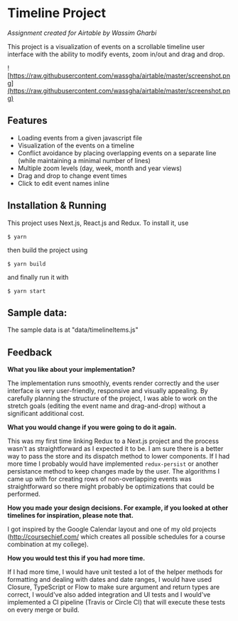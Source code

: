 # Timeline Project

_Assignment created for Airtable by Wassim Gharbi_

This project is a visualization of events on a scrollable timeline user interface with the ability to modify events, zoom in/out and drag and drop.

![https://raw.githubusercontent.com/wassgha/airtable/master/screenshot.png](https://raw.githubusercontent.com/wassgha/airtable/master/screenshot.png)

## Features

- Loading events from a given javascript file
- Visualization of the events on a timeline
- Conflict avoidance by placing overlapping events on a separate line (while maintaining a minimal number of lines)
- Multiple zoom levels (day, week, month and year views)
- Drag and drop to change event times
- Click to edit event names inline

## Installation & Running

This project uses Next.js, React.js and Redux. To install it, use

```
$ yarn
```

then build the project using

```
$ yarn build
```

and finally run it with

```
$ yarn start
```

## Sample data:

The sample data is at "data/timelineItems.js"

## Feedback

**What you like about your implementation?**

The implementation runs smoothly, events render correctly and the user interface is very user-friendly, responsive and visually appealing. By carefully planning the structure of the project, I was able to work on the stretch goals (editing the event name and drag-and-drop) without a significant additional cost.

**What you would change if you were going to do it again.**

This was my first time linking Redux to a Next.js project and the process wasn't as straightforward as I expected it to be. I am sure there is a better way to pass the store and its dispatch method to lower components. If I had more time I probably would have implemented `redux-persist` or another persistance method to keep changes made by the user. The algorithms I came up with for creating rows of non-overlapping events was straightforward so there might probably be optimizations that could be performed.

**How you made your design decisions. For example, if you looked at other timelines for inspiration, please note that.**

I got inspired by the Google Calendar layout and one of my old projects (http://coursechief.com/ which creates all possible schedules for a course combination at my college).

**How you would test this if you had more time.**

If I had more time, I would have unit tested a lot of the helper methods for formatting and dealing with dates and date ranges, I would have used Closure, TypeScript or Flow to make sure argument and return types are correct, I would've also added integration and UI tests and I would've implemented a CI pipeline (Travis or Circle CI) that will execute these tests on every merge or build.
